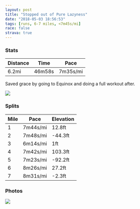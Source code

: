 ```yaml
---
layout: post
title: "Stopped out of Pure Lazyness"
date: "2018-05-03 18:56:53"
tags: [runs, 6-7 miles, <7m45s/mi]
race: false
strava: true
---
```


### Stats

| Distance | Time | Pace |
|----------|------|------|
|6.2mi|46m58s|7m35s/mi|

Saved grace by going to Equinox and doing a full workout after.

<img src='https://maps.googleapis.com/maps/api/staticmap?maptype=roadmap&path=enc:ywrwFxfqbMdEqBdi@l^fb@bQdE}MzZvM`Rk@dKkEpD|`@~GzGfDnWxBzAhCxIdDk@dGvIhCnOsC}DeBoIyMsHmAsJoHaUaEi_@`@_SuKaTz@iU{Bc_@aFtBTlIqFr@bCvb@qCnAP`HkCr@M|EsCn@cJiDsBzGcJuD&key=AIzaSyC1MId7bFpkLXNAaYhBSTb8jLyiSqzbDtM&size=800x800&markers=color:yellow|label:S|40.73357,-73.98525&markers=color:green|label:F|40.718979999999995,-73.98978999999999'>

### Splits

| Mile | Pace | Elevation |
|------|------|-----------|
|1|7m44s/mi|12.8ft|
|2|7m48s/mi|-44.3ft|
|3|6m14s/mi|1ft|
|4|7m42s/mi|103.3ft|
|5|7m23s/mi|-92.2ft|
|6|8m26s/mi|27.2ft|
|7|8m31s/mi|-2.3ft|

### Photos
<img src='https://dgtzuqphqg23d.cloudfront.net/tFC-k0IsbuAMWItmHM6yjH1tXwOAKzXEt8f-NoPGs6g-577x768.jpg'>
